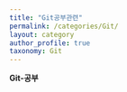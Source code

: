 ```yaml
---
title: "Git공부관련"
permalink: /categories/Git/
layout: category
author_profile: true
taxonomy: Git
---
```


**Git-공부**